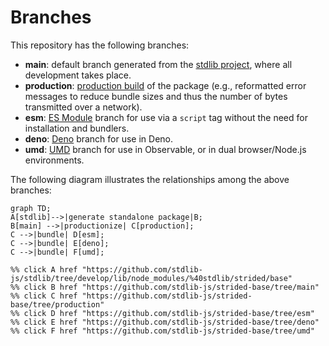 <!--

@license Apache-2.0

Copyright (c) 2022 The Stdlib Authors.

Licensed under the Apache License, Version 2.0 (the "License");
you may not use this file except in compliance with the License.
You may obtain a copy of the License at

    http://www.apache.org/licenses/LICENSE-2.0

Unless required by applicable law or agreed to in writing, software
distributed under the License is distributed on an "AS IS" BASIS,
WITHOUT WARRANTIES OR CONDITIONS OF ANY KIND, either express or implied.
See the License for the specific language governing permissions and
limitations under the License.

-->

# Branches

This repository has the following branches:

-   **main**: default branch generated from the [stdlib project][stdlib-url], where all development takes place.
-   **production**: [production build][production-url] of the package (e.g., reformatted error messages to reduce bundle sizes and thus the number of bytes transmitted over a network).
-   **esm**: [ES Module][esm-url] branch for use via a `script` tag without the need for installation and bundlers.
-   **deno**: [Deno][deno-url] branch for use in Deno.
-   **umd**: [UMD][umd-url] branch for use in Observable, or in dual browser/Node.js environments.

The following diagram illustrates the relationships among the above branches:

```mermaid
graph TD;
A[stdlib]-->|generate standalone package|B;
B[main] -->|productionize| C[production];
C -->|bundle| D[esm];
C -->|bundle| E[deno];
C -->|bundle| F[umd];

%% click A href "https://github.com/stdlib-js/stdlib/tree/develop/lib/node_modules/%40stdlib/strided/base"
%% click B href "https://github.com/stdlib-js/strided-base/tree/main"
%% click C href "https://github.com/stdlib-js/strided-base/tree/production"
%% click D href "https://github.com/stdlib-js/strided-base/tree/esm"
%% click E href "https://github.com/stdlib-js/strided-base/tree/deno"
%% click F href "https://github.com/stdlib-js/strided-base/tree/umd"
```

[stdlib-url]: https://github.com/stdlib-js/stdlib/tree/develop/lib/node_modules/%40stdlib/strided/base
[production-url]: https://github.com/stdlib-js/strided-base/tree/production
[deno-url]: https://github.com/stdlib-js/strided-base/tree/deno
[umd-url]: https://github.com/stdlib-js/strided-base/tree/umd
[esm-url]: https://github.com/stdlib-js/strided-base/tree/esm